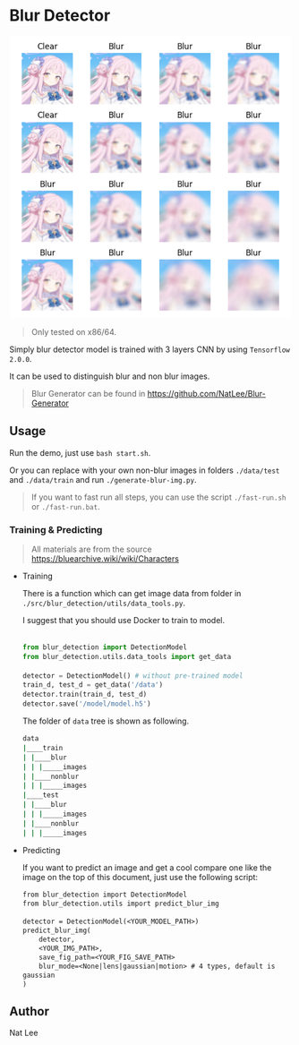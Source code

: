# Blur Detector

![](./docs/results.png)

> Only tested on x86/64.

Simply blur detector model is trained with 3 layers CNN by using `Tensorflow 2.0.0`.

It can be used to distinguish blur and non blur images.

> Blur Generator can be found in https://github.com/NatLee/Blur-Generator

## Usage

Run the demo, just use `bash start.sh`.

Or you can replace with your own non-blur images in folders `./data/test` and `./data/train` and run `./generate-blur-img.py`.

> If you want to fast run all steps, you can use the script `./fast-run.sh` or `./fast-run.bat`.

### Training & Predicting

> All materials are from the source https://bluearchive.wiki/wiki/Characters

- Training

  There is a function which can get image data from folder in `./src/blur_detection/utils/data_tools.py`.

  I suggest that you should use Docker to train to model.

  ```python

  from blur_detection import DetectionModel
  from blur_detection.utils.data_tools import get_data

  detector = DetectionModel() # without pre-trained model
  train_d, test_d = get_data('/data')
  detector.train(train_d, test_d)
  detector.save('/model/model.h5')
  ```

  The folder of `data` tree is shown as following.

  ```bash
  data
  |____train
  | |____blur
  | | |_____images
  | |____nonblur
  | | |_____images
  |____test
  | |____blur
  | | |_____images
  | |____nonblur
  | | |_____images
  ```

- Predicting

  If you want to predict an image and get a cool compare one like the image on the top of this document, just use the following script:

  ```
  from blur_detection import DetectionModel
  from blur_detection.utils import predict_blur_img

  detector = DetectionModel(<YOUR_MODEL_PATH>)
  predict_blur_img(
      detector,
      <YOUR_IMG_PATH>,
      save_fig_path=<YOUR_FIG_SAVE_PATH>
      blur_mode=<None|lens|gaussian|motion> # 4 types, default is gaussian
  )
  ```

## Author

Nat Lee
